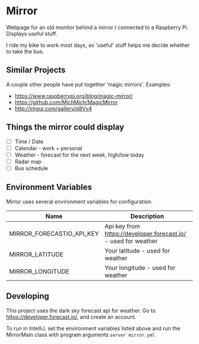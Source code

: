 Mirror
======

Webpage for an old monitor behind a mirror I connected to a Raspberry Pi.  Displays useful stuff.

I ride my bike to work most days, so 'useful' stuff helps me decide whether to take the bus.

## Similar Projects
A couple other people have put together 'magic mirrors'.  Examples:
* https://www.raspberrypi.org/blog/magic-mirror/
* https://github.com/MichMich/MagicMirror
* http://imgur.com/gallery/q8Vv4

## Things the mirror could display
* [ ] Time / Date
* [ ] Calendar - work + personal
* [ ] Weather - forecast for the next week, high/low today
* [ ] Radar map
* [ ] Bus schedule

## Environment Variables
Mirror uses several environment variables for configuration.

| Name                      | Description                                                    |
| ------------------------- | -------------------------------------------------------------- |
| MIRROR_FORECASTIO_API_KEY | Api key from https://developer.forecast.io/ - used for weather |
| MIRROR_LATITUDE           | Your latitude - used for weather                               |
| MIRROR_LONGITUDE          | Your longitude - used for weather                              |

## Developing
This project uses the dark sky forecast api for weather.  Go to https://developer.forecast.io/, and create an account.

To run in IntelliJ, set the environment variables listed above and run the MirrorMain class with program arguments ```server mirror.yml```
